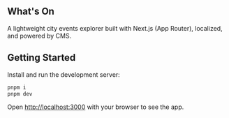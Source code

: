 ## What's On

A lightweight city events explorer built with Next.js (App Router), localized, and powered by CMS.

## Getting Started

Install and run the development server:

```bash
pnpm i
pnpm dev
```
Open [http://localhost:3000](http://localhost:3000) with your browser to see the app.
